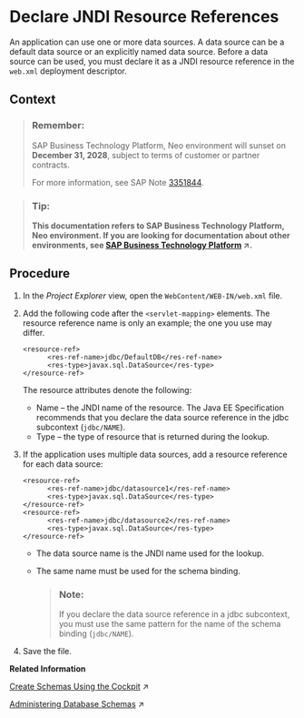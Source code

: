 <!-- loioe5d46793bb5710148c05ee3ad01abd39 -->

# Declare JNDI Resource References

An application can use one or more data sources. A data source can be a default data source or an explicitly named data source. Before a data source can be used, you must declare it as a JNDI resource reference in the `web.xml` deployment descriptor.



## Context

> ### Remember:  
> SAP Business Technology Platform, Neo environment will sunset on **December 31, 2028**, subject to terms of customer or partner contracts.
> 
> For more information, see SAP Note [3351844](https://me.sap.com/notes/3351844).

> ### Tip:  
> **This documentation refers to SAP Business Technology Platform, Neo environment. If you are looking for documentation about other environments, see [SAP Business Technology Platform](https://help.sap.com/viewer/65de2977205c403bbc107264b8eccf4b/Cloud/en-US/6a2c1ab5a31b4ed9a2ce17a5329e1dd8.html "SAP Business Technology Platform (SAP BTP) is an integrated offering comprised of the following technology portfolios: application development; process automation; integration; data, analytics, and enterprise planning; artificial intelligence. The platform offers users the ability to turn data into business value, compose end-to-end business processes, connect entire IT landscapes, and personalize, build and extend SAP applications. This reduces the overall total cost of ownership maintaining SAP landscapes and third-party software across end-to-end business processes.") :arrow_upper_right:.**



<a name="loioe5d46793bb5710148c05ee3ad01abd39__steps_mwg_p4z_vk"/>

## Procedure

1.  In the *Project Explorer* view, open the `WebContent/WEB-IN/web.xml` file.

2.  Add the following code after the `<servlet-mapping>` elements. The resource reference name is only an example; the one you use may differ.

    ```
    <resource-ref>
          <res-ref-name>jdbc/DefaultDB</res-ref-name>
          <res-type>javax.sql.DataSource</res-type>
    </resource-ref>
    
    ```

    The resource attributes denote the following:

    -   Name – the JNDI name of the resource. The Java EE Specification recommends that you declare the data source reference in the jdbc subcontext \(`jdbc/NAME`\).
    -   Type – the type of resource that is returned during the lookup.

3.  If the application uses multiple data sources, add a resource reference for each data source:

    ```
    <resource-ref>
          <res-ref-name>jdbc/datasource1</res-ref-name>
          <res-type>javax.sql.DataSource</res-type>
    </resource-ref>
    <resource-ref>
          <res-ref-name>jdbc/datasource2</res-ref-name>
          <res-type>javax.sql.DataSource</res-type>
    </resource-ref>
    
    ```

    -   The data source name is the JNDI name used for the lookup.
    -   The same name must be used for the schema binding.

        > ### Note:  
        > If you declare the data source reference in a jdbc subcontext, you must use the same pattern for the name of the schema binding \(`jdbc/NAME`\).


4.  Save the file.


**Related Information**  


[Create Schemas Using the Cockpit](https://help.sap.com/viewer/d4790b2de2f4429db6f3dff54e4d7b3a/Cloud/en-US/7d8402ab04ae4e47bd7c11cdff309e4f.html "Create schemas for a selected subaccount in the Neo environment.") :arrow_upper_right:

[Administering Database Schemas](https://help.sap.com/viewer/d4790b2de2f4429db6f3dff54e4d7b3a/Cloud/en-US/2040a8a60de84c09994f64f74896b18f.html "An overview of the different tasks you can perform to administer database schemas in the Neo environment.") :arrow_upper_right:

